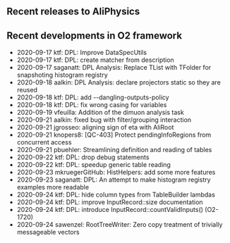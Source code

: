 ## Recent releases to AliPhysics
## Recent developments in O2 framework
- 2020-09-17 ktf: DPL: Improve DataSpecUtils
- 2020-09-17 ktf: DPL: create matcher from description
- 2020-09-17 saganatt: DPL Analysis: Replace TList with TFolder for snapshoting histogram registry
- 2020-09-18 aalkin: DPL Analysis: declare projectors static so they are reused
- 2020-09-18 ktf: DPL: add --dangling-outputs-policy
- 2020-09-18 ktf: DPL: fix wrong casing for variables
- 2020-09-19 vfeuilla: Addition of the dimuon analysis task
- 2020-09-21 aalkin: fixed bug with filter/grouping interaction
- 2020-09-21 jgrosseo: aligning sign of eta with AliRoot
- 2020-09-21 knopers8: [QC-403] Protect pendingInfoRegions from concurrent access
- 2020-09-21 pbuehler: Streamlining definition and reading of tables
- 2020-09-22 ktf: DPL: drop debug statements
- 2020-09-22 ktf: DPL: speedup generic table reading
- 2020-09-23 mkruegerGitHub: HistHelpers: add some more features
- 2020-09-23 saganatt: DPL: An attempt to make histogram registry examples more readable
- 2020-09-24 ktf: DPL: hide column types from TableBuilder lambdas
- 2020-09-24 ktf: DPL: improve InputRecord::size documentation 
- 2020-09-24 ktf: DPL: introduce InputRecord::countValidInputs() (O2-1720)
- 2020-09-24 sawenzel: RootTreeWriter: Zero copy treatment of trivially messageable vectors

